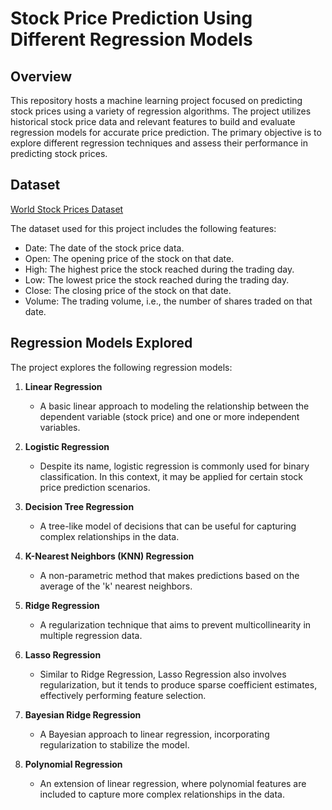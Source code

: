 # Stock Price Prediction Using Different Regression Models

## Overview

This repository hosts a machine learning project focused on predicting stock prices using a variety of regression algorithms. The project utilizes historical stock price data and relevant features to build and evaluate regression models for accurate price prediction. The primary objective is to explore different regression techniques and assess their performance in predicting stock prices.


  ## Dataset
  [World Stock Prices Dataset](https://www.kaggle.com/datasets/nelgiriyewithana/world-stock-prices-daily-updating)

  The dataset used for this project includes the following features:
- Date: The date of the stock price data.
- Open: The opening price of the stock on that date.
- High: The highest price the stock reached during the trading day.
- Low: The lowest price the stock reached during the trading day.
- Close: The closing price of the stock on that date.
- Volume: The trading volume, i.e., the number of shares traded on that date.

## Regression Models Explored

The project explores the following regression models:

1. **Linear Regression**
   - A basic linear approach to modeling the relationship between the dependent variable (stock price) and one or more independent variables.

2. **Logistic Regression**
   - Despite its name, logistic regression is commonly used for binary classification. In this context, it may be applied for certain stock price prediction scenarios.

3. **Decision Tree Regression**
   - A tree-like model of decisions that can be useful for capturing complex relationships in the data.

4. **K-Nearest Neighbors (KNN) Regression**
   - A non-parametric method that makes predictions based on the average of the 'k' nearest neighbors.

5. **Ridge Regression**
   - A regularization technique that aims to prevent multicollinearity in multiple regression data.

6. **Lasso Regression**
   - Similar to Ridge Regression, Lasso Regression also involves regularization, but it tends to produce sparse coefficient estimates, effectively performing feature selection.

7. **Bayesian Ridge Regression**
   - A Bayesian approach to linear regression, incorporating regularization to stabilize the model.

8. **Polynomial Regression**
   - An extension of linear regression, where polynomial features are included to capture more complex relationships in the data.

    


